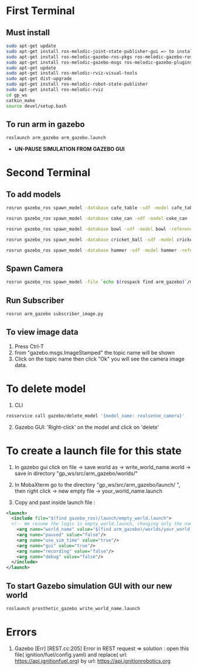 # First Terminal
## Must install 
```bash
sudo apt-get update
sudo apt-get install ros-melodic-joint-state-publisher-gui => to install joint_state_publisher_gui
sudo apt-get install ros-melodic-gazebo-ros-pkgs ros-melodic-gazebo-ros-control ros-melodic-ros-control ros-melodic-ros-controllers
sudo apt-get install ros-melodic-gazebo-msgs ros-melodic-gazebo-plugins 
sudo apt-get update
sudo apt-get install ros-melodic-rviz-visual-tools
sudo apt-get dist-upgrade
sudo apt-get install ros-melodic-robot-state-publisher
sudo apt-get install ros-melodic-rviz
cd gp_ws
catkin_make
source devel/setup.bash
```
## To run arm in gazebo
```bash
roslaunch arm_gazebo arm_gazebo.launch
```
* **UN-PAUSE SIMULATION FROM GAZEBO GUI**

# Second Terminal
## To add models
```bash
rosrun gazebo_ros spawn_model -database cafe_table -sdf -model cafe_table -y -0 -x -0

rosrun gazebo_ros spawn_model -database coke_can -sdf -model coke_can -reference_frame cafe_table::link -y 0 -x 0.4 -z 0.772

rosrun gazebo_ros spawn_model -database bowl -sdf -model bowl -reference_frame cafe_table::link -y 0.1 -x 0.1 -z 0.775

rosrun gazebo_ros spawn_model -database cricket_ball -sdf -model cricket_ball -reference_frame cafe_table::link -y -0.1 -x 0.2 -z 0.775

rosrun gazebo_ros spawn_model -database hammer -sdf -model hammer -reference_frame cafe_table::link -y -0.1 -x 0.28 -z 0.8
```
## Spawn Camera
```bash
rosrun gazebo_ros spawn_model -file `echo $(rospack find arm_gazebo)`/models/realsense_camera/model.sdf -sdf -model realsense_camera -reference_frame cafe_table::link 
```
## Run Subscriber
```bash
rosrun arm_gazebo subscriber_image.py
```
## To view image data
1. Press Ctrl-T
2. from "gazebo.msgs.ImageStamped" the topic name will be shown
3. Click on the topic name then click "Ok" you will see the camera image data.

# To delete model
1. CLI
```bash
rosservice call gazebo/delete_model '{model_name: realsense_camera}'
```
2. Gazebo GUI: 'Right-click' on the model and click on 'delete'

# To create a launch file for this state 
1. In gazebo gui click on file -> save world as -> write_world_name.world -> save in directory "gp_ws/src/arm_gazebo/worlds/"

2. In MobaXterm go to the directory "gp_ws/src/arm_gazebo/launch/ ", then right click -> new empty file -> your_world_name.launch

3. Copy and past inside launch file :
```xml
<launch>
  <include file="$(find gazebo_ros)/launch/empty_world.launch">
  <!-- We resume the logic in empty_world.launch, changing only the name of the world to be launched -->
    <arg name="world_name" value="$(find arm_gazebo)/worlds/your_world_name.world"/> 
    <arg name="paused" value="false"/>
    <arg name="use_sim_time" value="true"/>
    <arg name="gui" value="true"/>
    <arg name="recording" value="false"/>
    <arg name="debug" value="false"/>
  </include>
</launch>
```

## To start Gazebo simulation GUI with our new world 
```bash
roslaunch prosthetic_gazebo write_world_name.launch
```

# Errors
1. Gazebo [Err] [REST.cc:205] Error in REST request => solution : open this file( ignition/fuel/config.yaml) and replace( url: https://api.ignitionfuel.org) by url: https://api.ignitionrobotics.org

